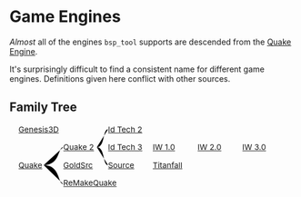 # Game Engines


 *Almost* all of the engines `bsp_tool` supports are descended from the [Quake Engine](quake.md).

It's surprisingly difficult to find a consistent name for different game engines.
Definitions given here conflict with other sources.


## Family Tree

<div class="svg-wrapper">
  <svg viewBox="0 0 512 192" xmlns="http://www.w3.org/2000/svg" xmlns:xhtml="http://www.w3.org/1999/xhtml">
    <path d="M 61 73 C 91 73, 86 41, 96 41"/><!-- Quake to Quake 2 -->
    <path d="M 61 73 C 91 73, 86 107, 96 107"/><!-- Quake to ReMakeQuake -->
    <path d="M 156 41 C 171 41, 166 9, 176 9"/><!-- Quake 2 to Id Tech 2 -->
    <path d="M 156 41 C 171 41, 166 73, 176 73"/><!-- Quake 2 to Source -->
    <!-- row 0 -->
    <foreignObject x="16" y="0" width="256" height="32">
      <a class="node engine-genesis3d" href="./genesis3d/">Genesis3D</a>
    </foreignObject>
    <foreignObject x="176" y="0" width="256" height="32">
      <a class="node engine-id-tech2" href="./id_tech2/">Id Tech 2</a>
    </foreignObject>
    <!-- row 1 -->
    <path d="M 96 41 L 416 41"/>
    <foreignObject x="96" y="32" width="256" height="32">
      <a class="node engine-quake2" href="./quake2/">Quake 2</a>
    </foreignObject>
    <foreignObject x="176" y="32" width="256" height="32">
      <a class="node engine-id-tech3" href="./id_tech3/">Id Tech 3</a>
    </foreignObject>
    <foreignObject x="256" y="32" width="256" height="32">
      <a class="node engine-iw" href="./iw1/">IW 1.0</a>
    </foreignObject>
    <foreignObject x="336" y="32" width="256" height="32">
      <a class="node engine-iw" href="./iw2/">IW 2.0</a>
    </foreignObject>
    <foreignObject x="416" y="32" width="256" height="32">
      <a class="node engine-iw" href="./iw3/">IW 3.0</a>
    </foreignObject>
    <!-- row 2 -->
    <path d="M 56 73 L 256 73"/>
    <foreignObject x="16" y="64" width="256" height="32">
      <a class="node engine-quake" href="./quake/">Quake</a>
    </foreignObject>
    <foreignObject x="96" y="64" width="256" height="32">
      <a class="node engine-goldsrc" href="./goldsrc/">GoldSrc</a>
    </foreignObject>
    <foreignObject x="176" y="64" width="256" height="32">
      <a class="node engine-source" href="./source/">Source</a>
    </foreignObject>
    <foreignObject x="256" y="64" width="256" height="32">
      <a class="node engine-titanfall" href="./titanfall/">Titanfall</a>
    </foreignObject>
    <!-- row 3 -->
    <foreignObject x="96" y="96" width="256" height="32">
      <a class="node engine-rmq" href="./remake_quake/">ReMakeQuake</a>
    </foreignObject>
  </svg>
</div>
